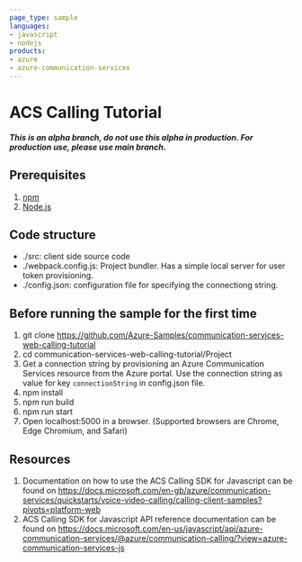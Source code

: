 ```yaml
---
page_type: sample
languages:
- javascript
- nodejs
products:
- azure
- azure-communication-services
---
```


# ACS Calling Tutorial

***This is an alpha branch, do not use this alpha in production. For production use, please use main branch.***

## Prerequisites

1. [npm](https://www.npmjs.com/get-npm)
2. [Node.js](https://nodejs.org/en/download/)

## Code structure

* ./src: client side source code
* ./webpack.config.js: Project bundler. Has a simple local server for user token provisioning.
* ./config.json: configuration file for specifying the connectiong string.

## Before running the sample for the first time
1. git clone https://github.com/Azure-Samples/communication-services-web-calling-tutorial
2. cd communication-services-web-calling-tutorial/Project
3. Get a connection string by provisioning an Azure Communication Services resource from the Azure portal. Use the connection string as value for key `connectionString` in config.json file.
4. npm install
5. npm run build
6. npm run start
7. Open localhost:5000 in a browser. (Supported browsers are Chrome, Edge Chromium, and Safari)

## Resources

1. Documentation on how to use the ACS Calling SDK for Javascript can be found on https://docs.microsoft.com/en-gb/azure/communication-services/quickstarts/voice-video-calling/calling-client-samples?pivots=platform-web
2. ACS Calling SDK for Javascript API reference documentation can be found on https://docs.microsoft.com/en-us/javascript/api/azure-communication-services/@azure/communication-calling/?view=azure-communication-services-js
